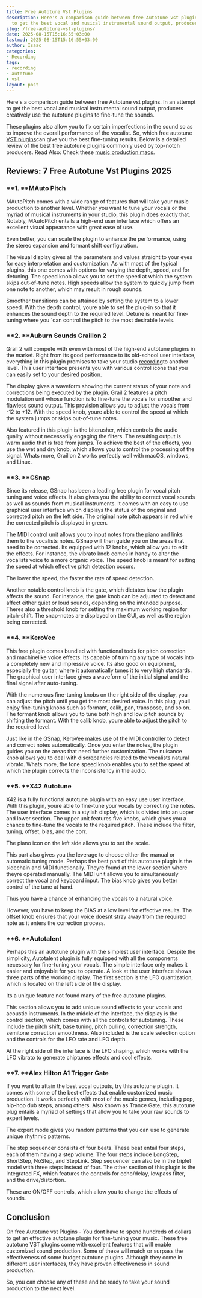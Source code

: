 ```yaml
---
title: Free Autotune Vst Plugins
description: Here's a comparison guide between free Autotune vst plugins. In an attempt
  to get the best vocal and musical instrumental sound output, producers creatively...
slug: /free-autotune-vst-plugins/
date: 2025-08-15T15:16:55+03:00
lastmod: 2025-08-15T15:16:55+03:00
author: Isaac
categories:
- Recording
tags:
- recording
- autotune
- vst
layout: post
---
```

Here's a comparison guide between free Autotune vst plugins. In an attempt to get the best vocal and musical instrumental sound output, producers creatively use the autotune plugins to fine-tune the sounds.

These plugins also allow you to fix certain imperfections in the sound so as to improve the overall performance of the vocalist. So, which free autotune [VST plugins](http://cseweb.ucsd.edu/~little/vst-plugins/)can give you the best fine-tuning results. Below is a detailed review of the best free autotune plugins commonly used by top-notch producers. Read Also: Check these [music production macs](https://pestpolicy.com/best-mac-for-music-production/).

##  **Reviews: 7 Free Autotune Vst Plugins 2025**

###  **1. ****MAuto Pitch**

MAutoPitch comes with a wide range of features that will take your music production to another level. Whether you want to tune your vocals or the myriad of musical instruments in your studio, this plugin does exactly that. Notably, MAutoPitch entails a high-end user interface which offers an excellent visual appearance with great ease of use.

Even better, you can scale the plugin to enhance the performance, using the stereo expansion and formant shift configuration.

The visual display gives all the parameters and values straight to your eyes for easy interpretation and customization. As with most of the typical plugins, this one comes with options for varying the depth, speed, and for detuning. The speed knob allows you to set the speed at which the system skips out-of-tune notes. High speeds allow the system to quickly jump from one note to another, which may result in rough sounds.

Smoother transitions can be attained by setting the system to a lower speed. With the depth control, youre able to set the plug-in so that it enhances the sound depth to the required level. Detune is meant for fine-tuning where you `can control the pitch to the most desirable levels.

###  **2. ****Auburn Sounds Graillon 2**

Grail 2 will compete with even with most of the high-end autotune plugins in the market. Right from its good performance to its old-school user interface, everything in this plugin promises to take your studio [recording](https://pestpolicy.com/best-belt-sander-for-deck/)to another level. This user interface presents you with various control icons that you can easily set to your desired position.

The display gives a waveform showing the current status of your note and corrections being executed by the plugin. Grail 2 features a pitch modulation unit whose function is to fine-tune the vocals for smoother and flawless sound output. This provision allows you to adjust the vocals from -12 to +12. With the speed knob, youre able to control the speed at which the system jumps or skips out-of-tune notes.

Also featured in this plugin is the bitcrusher, which controls the audio quality without necessarily engaging the filters. The resulting output is warm audio that is free from jumps. To achieve the best of the effects, you use the wet and dry knob, which allows you to control the processing of the signal. Whats more, Graillon 2 works perfectly well with macOS, windows, and Linux.

###  **3. ****GSnap**

Since its release, GSnap has been a leading free plugin for vocal pitch tuning and voice effects. It also gives you the ability to correct vocal sounds as well as sounds from musical instruments. It comes with an easy to use graphical user interface which displays the status of the original and corrected pitch on the left side. The original note pitch appears in red while the corrected pitch is displayed in green.

The MIDI control unit allows you to input notes from the piano and links them to the vocalists notes. GSnap will then guide you on the areas that need to be corrected. Its equipped with 12 knobs, which allow you to edit the effects. For instance, the vibrato knob comes in handy to alter the vocalists voice to a more organic voice. The speed knob is meant for setting the speed at which effective pitch detection occurs.

The lower the speed, the faster the rate of speed detection.

Another notable control knob is the gate, which dictates how the plugin affects the sound. For instance, the gate knob can be adjusted to detect and affect either quiet or loud sounds, depending on the intended purpose. Theres also a threshold knob for setting the maximum working region for pitch-shift. The snap-notes are displayed on the GUI, as well as the region being corrected.

###  **4. ****KeroVee**

This free plugin comes bundled with functional tools for pitch correction and machinelike voice effects. Its capable of turning any type of vocals into a completely new and impressive voice. Its also good on equipment, especially the guitar, where it automatically tunes it to very high standards. The graphical user interface gives a waveform of the initial signal and the final signal after auto-tuning.

With the numerous fine-tuning knobs on the right side of the display, you can adjust the pitch until you get the most desired voice. In this plug, youll enjoy fine-tuning knobs such as formant, calib, pan, transpose, and so on. The formant knob allows you to tune both high and low pitch sounds by shifting the formant. With the calib knob, youre able to adjust the pitch to the required level.

Just like in the GSnap, KeroVee makes use of the MIDI controller to detect and correct notes automatically. Once you enter the notes, the plugin guides you on the areas that need further customization. The nuisance knob allows you to deal with discrepancies related to the vocalists natural vibrato. Whats more, the tone speed knob enables you to set the speed at which the plugin corrects the inconsistency in the audio.

###  **5. ****X42 Autotune**

X42 is a fully functional autotune plugin with an easy use user interface. With this plugin, youre able to fine-tune your vocals by correcting the notes. The user interface comes in a stylish display, which is divided into an upper and lower section. The upper unit features five knobs, which gives you a chance to fine-tune the vocals to the required pitch. These include the filter, tuning, offset, bias, and the corr.

The piano icon on the left side allows you to set the scale.

This part also gives you the leverage to choose either the manual or automatic tuning mode. Perhaps the best part of this autotune plugin is the sidechain and MIDI functionally. Theyre found at the lower section where theyre operated manually. The MIDI unit allows you to simultaneously correct the vocal and keyboard input. The bias knob gives you better control of the tune at hand.

Thus you have a chance of enhancing the vocals to a natural voice.

However, you have to keep the BIAS at a low level for effective results. The offset knob ensures that your voice doesnt stray away from the required note as it enters the correction process.

###  **6. ****Autotalent**

Perhaps this an autotune plugin with the simplest user interface. Despite the simplicity, Autotalent plugin is fully equipped with all the components necessary for fine-tuning your vocals. The simple interface only makes it easier and enjoyable for you to operate. A look at the user interface shows three parts of the working display. The first section is the LFO quantization, which is located on the left side of the display.

Its a unique feature not found many of the free autotune plugins.

This section allows you to add unique sound effects to your vocals and acoustic instruments. In the middle of the interface, the display is the control section, which comes with all the controls for autotuning. These include the pitch shift, base tuning, pitch pulling, correction strength, semitone correction smoothness. Also included is the scale selection option and the controls for the LFO rate and LFO depth.

At the right side of the interface is the LFO shaping, which works with the LFO vibrato to generate chiptunes effects and cool effects.

###  **7. ****Alex Hilton A1 Trigger Gate**

If you want to attain the best vocal outputs, try this autotune plugin. It comes with some of the best effects that enable customized music production. It works perfectly with most of the music genres, including pop, hip-hop dub steps, among others. Also known as Trance Gate, this autotune plug entails a myriad of settings that allow you to take your raw sounds to expert levels.

The expert mode gives you random patterns that you can use to generate unique rhythmic patterns.

The step sequencer consists of four beats. These beat entail four steps, each of them having a step volume. The four steps include LongStep, ShortStep, NoStep, and StepLink. Step sequencer can also be in the triplet model with three steps instead of four. The other section of this plugin is the Integrated FX, which features the controls for echo/delay, lowpass filter, and the drive/distortion.

These are ON/OFF controls, which allow you to change the effects of sounds.

##  **Conclusion**

On free Autotune vst Plugins - You dont have to spend hundreds of dollars to get an effective autotune plugin for fine-tuning your music. These free autotune VST plugins come with excellent features that will enable customized sound production. Some of these will match or surpass the effectiveness of some budget autotune plugins. Although they come in different user interfaces, they have proven effectiveness in sound production.

So, you can choose any of these and be ready to take your sound production to the next level.

